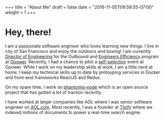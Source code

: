 +++
title = "About Me"
draft = false
date = "2016-11-05T09:59:55-07:00"
weight = 1
+++

# Hey, there!

I am a passionate software engineer who loves learning new things. I live in city of San Francisco and enjoy the outdoors and boxing! I am currently [Director of Engineering](https://www.linkedin.com/in/amirraminfar) for the Outbound and [Engineers Efficiency](https://opower.com/products/energy-efficiency/) program at [Opower](https://opower.com/). Recently, I had a chance to pilot a [self-selection](http://nomad8.com/opower-case-study-self%C2%AD-selection-pilot/) event at Opower.  While I work on my leadership skills at work, I am a little nerd at home. I keep my technical skills up to date by protoyping services in Docker and front-end frameworks ReactJS and Redux.

On my spare time, I work on [phantomjs-node](https://github.com/amir20/phantomjs-node) which is an open source project that has gotten a lot of traction recently.

I have worked at larger companies like AOL where I was senior software engineer on [AOL.com](http://aol.com/). Most recently, I was a founder at [Tilofy](http://www.tilofy.com/) where we indexed millions of documents to power a real-time search engine.
